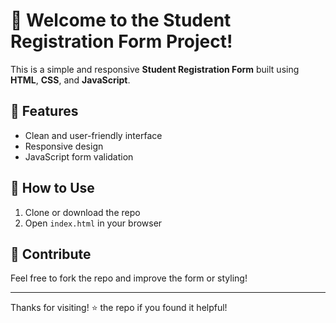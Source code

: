 # 👋 Welcome to the Student Registration Form Project!

This is a simple and responsive **Student Registration Form** built using **HTML**, **CSS**, and **JavaScript**.

## 📌 Features
- Clean and user-friendly interface
- Responsive design
- JavaScript form validation

## 🚀 How to Use
1. Clone or download the repo
2. Open `index.html` in your browser

## 🙌 Contribute
Feel free to fork the repo and improve the form or styling!

---

Thanks for visiting! ⭐ the repo if you found it helpful!
